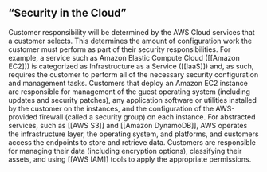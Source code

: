 ## **“Security in the Cloud”** 

Customer responsibility will be determined by the AWS Cloud services that a customer selects. This determines the amount of configuration work the customer must perform as part of their security responsibilities. For example, a service such as Amazon Elastic Compute Cloud ([[Amazon EC2]]) is categorized as Infrastructure as a Service ([[IaaS]]) and, as such, requires the customer to perform all of the necessary security configuration and management tasks. Customers that deploy an Amazon EC2 instance are responsible for management of the guest operating system (including updates and security patches), any application software or utilities installed by the customer on the instances, and the configuration of the AWS-provided firewall (called a security group) on each instance. For abstracted services, such as [[AWS S3]] and [[Amazon DynamoDB]], AWS operates the infrastructure layer, the operating system, and platforms, and customers access the endpoints to store and retrieve data. Customers are responsible for managing their data (including encryption options), classifying their assets, and using [[AWS IAM]] tools to apply the appropriate permissions.